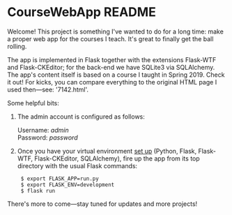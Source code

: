 # CourseWebApp README

Welcome!  This project is something I've wanted to do for a long time: make a proper web app for the courses I teach.  It's great to finally get the ball rolling.

The app is implemented in Flask together with the extensions Flask-WTF and Flask-CKEditor; for the back-end we have SQLite3 via SQLAlchemy.  The app's content itself is based on a course I taught in Spring 2019.  Check it out!  For kicks, you can compare everything to the original HTML page I used then—see: '7142.html'.

Some helpful bits:

  1) The admin account is configured as follows:
  
        Username: *admin*  
        Password: *password*
  
  2) Once you have your virtual environment [set up](https://flask.palletsprojects.com/en/2.0.x/installation/) (Python, Flask, Flask-WTF, Flask-CKEditor, SQLAlchemy), fire up the app from its top directory with the usual Flask commands:
  
          $ export FLASK_APP=run.py
          $ export FLASK_ENV=development
          $ flask run
          
There's more to come—stay tuned for updates and more projects!
